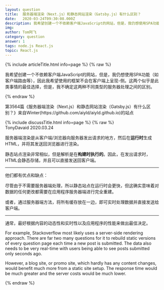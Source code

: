 ```yaml
---
layout: question
title:  服务器端渲染（Next.js）和静态网站渲染（Gatsby.js）有什么区别？
date:   2020-03-24T09:30:08.000Z
description: 我希望创建一个不依赖客户端JavaScript的网站，但是，我仍想使用SPA功能（如客户端路由等），因此我希望使用的框架不会在客户端上呈现-侧。这两个似乎...
img: 
author: Tom阿飞
category: question
answer: 1
tags: node.js React.js
topic: React.js
---
```

<div class="article-root">
  <div class="article">
    {% include articleTitle.html info=page %}
    {% raw %}
    <div class="article-content"><p><font style="vertical-align: inherit;"><font style="vertical-align: inherit;">我希望创建一个不依赖客户端JavaScript的网站，但是，我仍想使用SPA功能（如客户端路由等），因此我希望使用的框架不会在客户端上呈现-侧。</font><font style="vertical-align: inherit;">这两个似乎是此类事情的最佳选择，但是，我不确定这两种不同类型的服务器处理之间的区别。</font></font></p></div>
    {% endraw %}
  </div>
  <p class="winter_mark">第3564篇《服务器端渲染（Next.js）和静态网站渲染（Gatsby.js）有什么区别？》来自Winter(https://github.com/aiyld/aiyld.github.io)的站点</p>
  <div class="discuss-wrapper">
    {% include discussTitle.html info=page %}
    {% raw %}
    <div class="discuss-list">
    <div class="discuss-item">
        <div class="discuss-parent">
          <div class="discuss-meta">
            <span class="discuss-user">TonyDavaid</span>
            <span class="discuss-time">2020.03.24</span>
          </div>
          <div class="discuss-comment"><p><font style="vertical-align: inherit;"><font style="vertical-align: inherit;">服务器端渲染是从客户端/浏览器向服务器发出请求的地方，然后在</font></font><strong><font style="vertical-align: inherit;"><font style="vertical-align: inherit;">运行时</font></font></strong><font style="vertical-align: inherit;"><font style="vertical-align: inherit;">生成HTML，</font><font style="vertical-align: inherit;">并将其发送回浏览器进行渲染。</font></font></p>

<p><font style="vertical-align: inherit;"><font style="vertical-align: inherit;">静态站点渲染非常相似，但是解析是在</font></font><strong><font style="vertical-align: inherit;"><font style="vertical-align: inherit;">构建时执行的</font></font></strong><font style="vertical-align: inherit;"><font style="vertical-align: inherit;">。</font><font style="vertical-align: inherit;">因此，在发出请求时，HTML会静态存储，并且可以直接发送回客户端。</font></font></p>

<hr>

<p><font style="vertical-align: inherit;"><font style="vertical-align: inherit;">他们都有优点和缺点：</font></font></p>

<p><font style="vertical-align: inherit;"><font style="vertical-align: inherit;">尽管由于不需要服务器端处理，所以静态站点在运行时会更快，但这确实意味着对数据的任何更改都需要在应用程序服务器端进行完全重建。</font></font></p>

<p><font style="vertical-align: inherit;"><font style="vertical-align: inherit;">或者，通过服务器端方法，将所有缓存放在一边，即可实时处理数据并直接发送给客户端。</font></font></p>

<hr>

<p><font style="vertical-align: inherit;"><font style="vertical-align: inherit;">通常，最好根据内容的动态性和实时性以及应用程序的性能来做出最佳决定。</font></font></p>

<p>For example, Stackoverflow most likely uses a server-side rendering approach. There are far two many questions for it to rebuild static versions of every question page each time a new post is submitted. The data also needs to be very real-time with users being able to see posts submitted only seconds ago.</p>

<p>However, a blog site, or promo site, which hardly has any content changes, would benefit much more from a static site setup. The response time would be much greater and the server costs would be much lower.</p></div>
        </div></div>
    </div>
    {% endraw %}
  </div>
<div>
